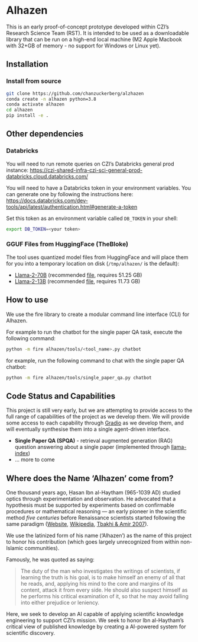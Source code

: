 # Alhazen

<!-- WARNING: THIS FILE WAS AUTOGENERATED! DO NOT EDIT! -->

This is an early proof-of-concept prototype developed within CZI’s
Research Science Team (RST). It is intended to be used as a downloadable
library that can be run on a high-end local machine (M2 Apple Macbook
with 32+GB of memory - no support for Windows or Linux yet).

## Installation

### Install from source

``` bash
git clone https://github.com/chanzuckerberg/alzhazen
conda create -n alhazen python=3.8
conda activate alhazen
cd alhazen
pip install -e .
```

## Other dependencies

### Databricks

You will need to run remote queries on CZI’s Databricks general prod
instance:
<https://czi-shared-infra-czi-sci-general-prod-databricks.cloud.databricks.com/>

You will need to have a Databricks token in your environment variables.
You can generate one by following the instructions here:
<https://docs.databricks.com/dev-tools/api/latest/authentication.html#generate-a-token>

Set this token as an environment variable called `DB_TOKEN` in your
shell:

``` bash
export DB_TOKEN=<your token>
```

### GGUF Files from HuggingFace (TheBloke)

The tool uses quantized model files from HuggingFace and will place them
for you into a temporary location on disk (`/tmp/alhazen/` is the
default):

- [Llama-2-70B](https://huggingface.co/TheBloke/Llama-2-70B-chat-GGUF)
  (recommended
  [file](https://huggingface.co/TheBloke/Llama-2-70B-chat-GGUF/blob/main/llama-2-70b-chat.Q5_K_M.gguf),
  requires 51.25 GB)
- [Llama-2-13B](https://huggingface.co/TheBloke/Llama-2-13B-chat-GGUF)
  (recommended
  [file](https://huggingface.co/TheBloke/Llama-2-13B-chat-GGUF/blob/main/llama-2-13b-chat.Q5_K_M.gguf),
  requires 11.73 GB)

## How to use

We use the fire library to create a modular command line interface (CLI)
for Alhazen.

For example to run the chatbot for the single paper QA task, execute the
following command:

``` bash
python -m fire alhazen/tools/<tool_name>.py chatbot
```

for example, run the following command to chat with the single paper QA
chatbot:

``` bash
python -m fire alhazen/tools/single_paper_qa.py chatbot
```

## Code Status and Capabilities

This project is still very early, but we are attempting to provide
access to the full range of capabilities of the project as we develop
them. We will provide some access to each capability through
[Gradio](https://gradio.app/) as we develop them, and will eventually
synthesise them into a single agent-driven interface.

- **Single Paper QA (SPQA)** - retrieval augmented generation (RAG)
  question answering about a single paper (implemented through
  [llama-index](https://www.llamaindex.ai/))
- … more to come

## Where does the Name ‘Alhazen’ come from?

One thousand years ago, Ḥasan Ibn al-Haytham (965-1039 AD) studied
optics through experimentation and observation. He advocated that a
hypothesis must be supported by experiments based on confirmable
procedures or mathematical reasoning — an early pioneer in the
scientific method *five centuries* before Renaissance scientists started
following the same paradigm ([Website](https://www.ibnalhaytham.com/),
[Wikipedia](https://en.wikipedia.org/wiki/Ibn_al-Haytham), [Tbakhi &
Amir 2007](https://www.ncbi.nlm.nih.gov/pmc/articles/PMC6074172/)).

We use the latinized form of his name (‘Alhazen’) as the name of this
project to honor his contribution (which goes largely unrecognized from
within non-Islamic communities).

Famously, he was quoted as saying:

> The duty of the man who investigates the writings of scientists, if
> learning the truth is his goal, is to make himself an enemy of all
> that he reads, and, applying his mind to the core and margins of its
> content, attack it from every side. He should also suspect himself as
> he performs his critical examination of it, so that he may avoid
> falling into either prejudice or leniency.

Here, we seek to develop an AI capable of applying scientific knowledge
engineering to support CZI’s mission. We seek to honor Ibn al-Haytham’s
critical view of published knowledge by creating a AI-powered system for
scientific discovery.
